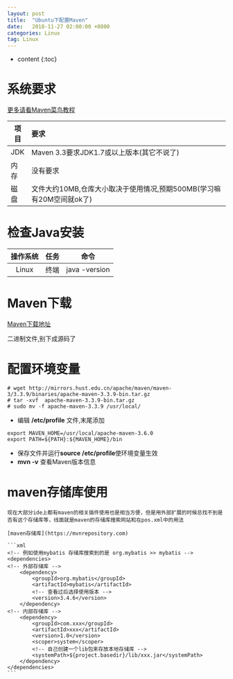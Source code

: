 ```yaml
---
layout: post
title:  "Ubuntu下配置Maven"
date:   2018-11-27 02:00:00 +0800
categories: Linux
tag: Linux
---
```


* content
{:toc}

# 系统要求

[更多请看Maven菜鸟教程](http://www.runoob.com/maven/maven-tutorial.html)

项目|要求
-|:-
JDK|Maven 3.3要求JDK1.7或以上版本(其它不说了)
内存|没有要求
磁盘|文件大约10MB,仓库大小取决于使用情况,预期500MB(学习嘛有20M空间就ok了)

# 检查Java安装

操作系统|任务|命令
:-:|:-:|:-:
Linux|终端|java -version

# Maven下载

[Maven下载地址](http://maven.apache.org/download.cgi)

二进制文件,别下成源码了

# 配置环境变量

    # wget http://mirrors.hust.edu.cn/apache/maven/maven-3/3.3.9/binaries/apache-maven-3.3.9-bin.tar.gz
    # tar -xvf  apache-maven-3.3.9-bin.tar.gz
    # sudo mv -f apache-maven-3.3.9 /usr/local/

* 编辑 **/etc/profile** 文件,末尾添加

```profile
export MAVEN_HOME=/usr/local/apache-maven-3.6.0
export PATH=${PATH}:${MAVEN_HOME}/bin
```

* 保存文件并运行**source /etc/profile**使环境变量生效
* **mvn -v** 查看Maven版本信息

# maven存储库使用

    现在大部分ide上都有maven的相关插件使用也是相当方便，但是用外部扩展的时候总找不到是否有这个存储库等，线面就是maven的存储库搜索网站和在pos.xml中的用法

    [maven存储库](https://mvnrepository.com)

    ```xml
    <!-- 例如使用mybatis 存储库搜索到的是 org.mybatis >> mybatis -->
    <dependencies>
    <!-- 外部存储库 -->
        <dependency>
            <groupId>org.mybatis</groupId>
            <artifactId>mybatis</artifactId>
            <!-- 查看过后选择使用版本 -->
            <version>3.4.6</version>
        </dependency>
    <!-- 内部存储库 -->
        <dependency>
            <groupId>com.xxx</groupId>
            <artifactId>xxx</artifactId>
            <version>1.0</version>
            <scoper>system</scoper>
            <!-- 自己创建一个lib包来存放本地存储库 -->
            <systemPath>${project.basedir}/lib/xxx.jar</systemPath>
        </dependency>
    </dependencies>
    ```